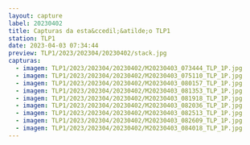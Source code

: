 ```yaml
---
layout: capture
label: 20230402
title: Capturas da esta&ccedil;&atilde;o TLP1
station: TLP1
date: 2023-04-03 07:34:44
preview: TLP1/2023/202304/20230402/stack.jpg
capturas:
  - imagem: TLP1/2023/202304/20230402/M20230403_073444_TLP_1P.jpg
  - imagem: TLP1/2023/202304/20230402/M20230403_075110_TLP_1P.jpg
  - imagem: TLP1/2023/202304/20230402/M20230403_080157_TLP_1P.jpg
  - imagem: TLP1/2023/202304/20230402/M20230403_081353_TLP_1P.jpg
  - imagem: TLP1/2023/202304/20230402/M20230403_081918_TLP_1P.jpg
  - imagem: TLP1/2023/202304/20230402/M20230403_082036_TLP_1P.jpg
  - imagem: TLP1/2023/202304/20230402/M20230403_082513_TLP_1P.jpg
  - imagem: TLP1/2023/202304/20230402/M20230403_082609_TLP_1P.jpg
  - imagem: TLP1/2023/202304/20230402/M20230403_084018_TLP_1P.jpg
---
```

